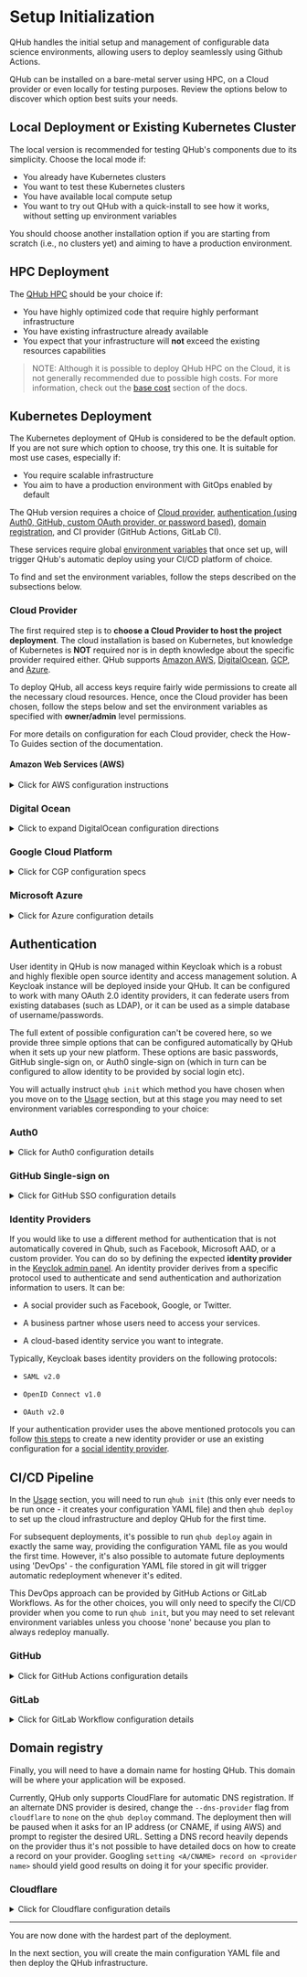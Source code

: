 # Setup Initialization

QHub handles the initial setup and management of configurable data science environments, allowing users to deploy seamlessly using Github Actions.

QHub can be installed on a bare-metal server using HPC, on a Cloud provider or even locally for testing purposes. Review the options below to discover which option best suits your
needs.

## Local Deployment or Existing Kubernetes Cluster

The local version is recommended for testing QHub's components due to its simplicity. Choose the local mode if:

- You already have Kubernetes clusters
- You want to test these Kubernetes clusters
- You have available local compute setup
- You want to try out QHub with a quick-install to see how it works, without setting up environment variables

You should choose another installation option if you are starting from scratch (i.e., no clusters yet) and aiming to have a production environment.

## HPC Deployment

The [QHub HPC](https://hpc.qhub.dev/en/latest/) should be your choice if:

- You have highly optimized code that require highly performant infrastructure
- You have existing infrastructure already available
- You expect that your infrastructure will **not** exceed the existing resources capabilities

> NOTE: Although it is possible to deploy QHub HPC on the Cloud, it is not generally recommended due to possible high costs. For more information, check out the
> [base cost](../admin_guide/cost.md) section of the docs.

## Kubernetes Deployment

The Kubernetes deployment of QHub is considered to be the default option. If you are not sure which option to choose, try this one. It is suitable for most use cases, especially
if:

- You require scalable infrastructure
- You aim to have a production environment with GitOps enabled by default

The QHub version requires a choice of [Cloud provider](#cloud-provider), [authentication (using Auth0, GitHub, custom OAuth provider, or password based)](#authentication),
[domain registration](#domain-registry), and CI provider (GitHub Actions, GitLab CI).

These services require global [environment variables](https://linuxize.com/post/how-to-set-and-list-environment-variables-in-linux/) that once set up, will trigger QHub's automatic
deploy using your CI/CD platform of choice.

To find and set the environment variables, follow the steps described on the subsections below.

### Cloud Provider

The first required step is to **choose a Cloud Provider to host the project deployment**. The cloud installation is based on Kubernetes, but knowledge of Kubernetes is **NOT**
required nor is in depth knowledge about the specific provider required either. QHub supports [Amazon AWS](#amazon-web-services-aws), [DigitalOcean](#digital-ocean),
[GCP](#google-cloud-platform), and [Azure](#microsoft-azure).

To deploy QHub, all access keys require fairly wide permissions to create all the necessary cloud resources. Hence, once the Cloud provider has been chosen, follow the steps below
and set the environment variables as specified with **owner/admin** level permissions.

For more details on configuration for each Cloud provider, check the How-To Guides section of the documentation.

#### Amazon Web Services (AWS)

<details><summary>Click for AWS configuration instructions </summary>

Please see these instructions for [creating an IAM role](https://docs.aws.amazon.com/IAM/latest/UserGuide/id_roles_create.html) with administrator permissions. Upon generation, the
IAM role will provide a public **access key ID** and a **secret key** which will need to be added to the environment variables.

To define the environment variables paste the commands below with your respective keys.

```shell
export AWS_ACCESS_KEY_ID="HAKUNAMATATA"
export AWS_SECRET_ACCESS_KEY="iNtheJUng1etheMightyJUNgleTHEl10N51eEpsT0n1ghy;"
```

</details>

### Digital Ocean

<details><summary>Click to expand DigitalOcean configuration directions </summary>

Please see these instructions for [creating a Digital Ocean token](https://www.digitalocean.com/docs/apis-clis/api/create-personal-access-token/). In addition to a `token`, a
`spaces key` (similar to AWS S3) credentials are also required. Follow the instructions on the
[official docs](https://www.digitalocean.com/community/tutorials/how-to-create-a-digitalocean-space-and-api-key) for more information.

> Note: DigitalOcean's permissions model isn't as fine-grained as the other supported Cloud providers.

Set the required environment variables as specified below:

```shell
export DIGITALOCEAN_TOKEN=""          # API token required to generate resources
export SPACES_ACCESS_KEY_ID=""        # public access key for access spaces
export SPACES_SECRET_ACCESS_KEY=""    # the private key for access spaces
export AWS_ACCESS_KEY_ID=""           # set this variable with the same value as `SPACES_ACCESS_KEY_ID`
export AWS_SECRET_ACCESS_KEY=""       # set this variable identical to `SPACES_SECRET_ACCESS_KEY`
```

</details>

### Google Cloud Platform

<details><summary>Click for CGP configuration specs </summary>

Follow [these detailed instructions](https://cloud.google.com/iam/docs/creating-managing-service-accounts) to create a Google Service Account with **owner level** permissions.
Then, follow the steps described on the official [GCP docs](https://cloud.google.com/iam/docs/creating-managing-service-account-keys#iam-service-account-keys-create-console) to
create and download a JSON credentials file. Store this credentials file in a well known location and make sure to set yourself exclusive permissions.

You can change the file permissions by running the command `chmod 600 <filename>` on your terminal.

In this case the environment variables will be such as follows:

```shell
export GOOGLE_CREDENTIALS="path/to/JSON/file/with/credentials"
export PROJECT_ID="projectIDName"
```

> NOTE: the [`PROJECT_ID` variable](https://cloud.google.com/resource-manager/docs/creating-managing-projects) can be found at the Google Console homepage, under `Project info`.

</details>

### Microsoft Azure

<details><summary>Click for Azure configuration details </summary>

Follow
[these instructions](https://registry.terraform.io/providers/hashicorp/azurerm/latest/docs/guides/service_principal_client_secret#creating-a-service-principal-in-the-azure-portal)
to create a Service Principal in the Azure Portal. After completing the steps described on the link, set the following environment variables such as below:

```shell
export ARM_CLIENT_ID=""           # application (client) ID
export ARM_CLIENT_SECRET=""       # client's secret
export ARM_SUBSCRIPTION_ID=""     # value available at the `Subscription` section under the `Overview` tab
export ARM_TENANT_ID=""           # field available under `Azure Active Directories` > `Properties` > `Tenant ID`
```

> NOTE 1: Having trouble finding your Subscription ID?
> [Azure's official docs](https://docs.microsoft.com/en-us/azure/media-services/latest/how-to-set-azure-subscription?tabs=portal) might help.

> NOTE 2: [Tenant ID](https://docs.microsoft.com/en-us/azure/active-directory/fundamentals/active-directory-how-to-find-tenant) values can be also found using PowerShell and CLI.

</details>

## Authentication

User identity in QHub is now managed within Keycloak which is a robust and highly flexible open source identity and access management solution. A Keycloak instance will be deployed
inside your QHub. It can be configured to work with many OAuth 2.0 identity providers, it can federate users from existing databases (such as LDAP), or it can be used as a simple
database of username/passwords.

The full extent of possible configuration can't be covered here, so we provide three simple options that can be configured automatically by QHub when it sets up your new platform.
These options are basic passwords, GitHub single-sign on, or Auth0 single-sign on (which in turn can be configured to allow identity to be provided by social login etc).

You will actually instruct `qhub init` which method you have chosen when you move on to the [Usage](usage.md) section, but at this stage you may need to set environment variables
corresponding to your choice:

### Auth0

<details><summary>Click for Auth0 configuration details </summary>

Auth0 is a great choice to enable flexible authentication via multiple providers. To create the necessary access tokens you will need to have an [Auth0](https://auth0.com/) account
and be logged in. [Directions for creating an Auth0 application](https://auth0.com/docs/applications/set-up-an-application/register-machine-to-machine-applications).

- Click on the `Applications` button on the left
- Select `Create Application` > `Machine to Machine Applications` > `Auth0 Management API` from the dropdown menu
- Next, click `All` next to `Select all` and click `Authorize`
- Set the variable `AUTH0_CLIENT_ID` equal to the `Client ID` string, and do the same for the `Client secret` by running the command below.

With the application created set the following environment variables:

- `AUTH0_CLIENT_ID`: client ID of Auth0 machine-to-machine application found at top of the newly created application page
- `AUTH0_CLIENT_SECRET`: secret ID of Auth0 machine-to-machine application found in the `Settings` tab of the newly created application
- `AUTH0_DOMAIN`: The `Tenant Name` which can be found in the general account settings on the left hand side of the page appended with `.auth0.com`, for example:

```bash
export AUTH_DOMAIN="qhub-test.auth0.com" # in case the Tenant Name was called 'qhub-test'
```

</details>

### GitHub Single-sign on

<details><summary>Click for GitHub SSO configuration details </summary>

To use GitHub as a single-sign on provider, you will need to create a new OAuth 2.0 app.

No environment variables are needed for this - you will be given the relevant information and prompted for various inputs during the next stage, when you run
[`qhub init`](./usage.md) if you provide the flag `--auth-provider github`. This will be covered when you reach that point in this documentation.

</details>

### Identity Providers

If you would like to use a different method for authentication that is not automatically covered in Qhub, such as Facebook, Microsoft AAD, or a custom provider. You can do so by
defining the expected **identity provider** in the [Keyclok admin panel](https://docs.qhub.dev/en/latest/source/installation/login.html#login). An identity provider derives from a
specific protocol used to authenticate and send authentication and authorization information to users. It can be:

- A social provider such as Facebook, Google, or Twitter.

- A business partner whose users need to access your services.

- A cloud-based identity service you want to integrate.

Typically, Keycloak bases identity providers on the following protocols:

- `SAML v2.0`

- `OpenID Connect v1.0`

- `OAuth v2.0`

If your authentication provider uses the above mentioned protocols you can follow [this steps](https://www.keycloak.org/docs/latest/server_admin/#default_identity_provider) to
create a new identity provider or use an existing configuration for a [social identity provider](https://www.keycloak.org/docs/latest/server_admin/#social-identity-providers).

## CI/CD Pipeline

In the [Usage](usage.md) section, you will need to run `qhub init` (this only ever needs to be run once - it creates your configuration YAML file) and then `qhub deploy` to set up
the cloud infrastructure and deploy QHub for the first time.

For subsequent deployments, it's possible to run `qhub deploy` again in exactly the same way, providing the configuration YAML file as you would the first time. However, it's also
possible to automate future deployments using 'DevOps' - the configuration YAML file stored in git will trigger automatic redeployment whenever it's edited.

This DevOps approach can be provided by GitHub Actions or GitLab Workflows. As for the other choices, you will only need to specify the CI/CD provider when you come to run
`qhub init`, but you may need to set relevant environment variables unless you choose 'none' because you plan to always redeploy manually.

### GitHub

<details><summary>Click for GitHub Actions configuration details </summary>

QHub uses GitHub Actions to enable [Infrastructure as Code](https://en.wikipedia.org/wiki/Infrastructure_as_code) and trigger the CI/CD checks on the configuration file that
automatically generates the deployment modules for the infrastructure. To do that, it will be necessary to set the GitHub username and token as environment variables. First create
a github personal access token via [these instructions](https://docs.github.com/en/github/authenticating-to-github/creating-a-personal-access-token). The token needs permissions to
create a repo and create secrets on the repo. At the moment we don't have the permissions well scoped out so to be on the safe side enable all permissions.

- `GITHUB_USERNAME`: GitHub username
- `GITHUB_TOKEN`: GitHub-generated token

</details>

### GitLab

<details><summary>Click for GitLab Workflow configuration details </summary>

If you want to use GitLab CI to automatically deploy changes to your configuration, then no extra environment variables are needed for this.

All git repo and CI setup on GitLab will need to be done manually. At the next stage, when you run [`qhub init`](./usage.md) please provide the flag `--ci-provider gitlab-ci`.

After initial deploy, the documentation should tell you when to commit your configuration files into your GitLab repo. There should be your `qhub-config.yaml` file as well as a
generated file called `.gitlab-ci.yml`. You will need to manually set environment variables for your cloud provider as secrets in your GitLab CI for the repo.

</details>

## Domain registry

Finally, you will need to have a domain name for hosting QHub. This domain will be where your application will be exposed.

Currently, QHub only supports CloudFlare for automatic DNS registration. If an alternate DNS provider is desired, change the `--dns-provider` flag from `cloudflare` to `none` on
the `qhub deploy` command. The deployment then will be paused when it asks for an IP address (or CNAME, if using AWS) and prompt to register the desired URL. Setting a DNS record
heavily depends on the provider thus it's not possible to have detailed docs on how to create a record on your provider. Googling `setting <A/CNAME> record on <provider name>`
should yield good results on doing it for your specific provider.

### Cloudflare

<details><summary>Click for Cloudflare configuration details </summary>

QHub supports Cloudflare as a DNS provider. If you choose to use Cloudflare, first create an account, then there are two possible following options:

1. You can register your application domain name on it, using the
   [Cloudflare nameserver](https://support.cloudflare.com/hc/en-us/articles/205195708-Changing-your-domain-nameservers-to-Cloudflare) (recommended).
2. You can outright buy a new domain with Cloudflare (this action isn't particularly recommended).

To generate a token [follow these steps](https://developers.cloudflare.com/api/tokens/create):

- Under `Profile`, select the `API Tokens` menu and click on `Create API Token`.
- On `Edit zone DNS` click on `Use Template`. ![screenshot Cloudflare edit Zone DNS](../images/cloudflare_auth_1.png)
- Configure `Permissions` such as the image below: ![screenshot Cloudflare Permissions edit](../images/cloudflare_permissions_2.1.1.png)
- On `Account Resources` set the configuration to include your desired account ![screenshot Cloudflare account resources](../images/cloudflare_account_resources_scr.png)
- On `Zone Resources` set it to `Include | Specific zone` and your domain name ![screenshot Cloudflare account resources](../images/cloudflare_zone_resources.png)
- Click continue to summary ![screenshot Cloudflare summary](../images/cloudflare_summary.png)
- Click on the `Create Token` button and set the token generated as an environment variable on your machine.

Finally, set the environment variable such as:

```shell
 export CLOUDFLARE_TOKEN="cloudflaretokenvalue"
```

</details>

______________________________________________________________________

You are now done with the hardest part of the deployment.

In the next section, you will create the main configuration YAML file and then deploy the QHub infrastructure.
